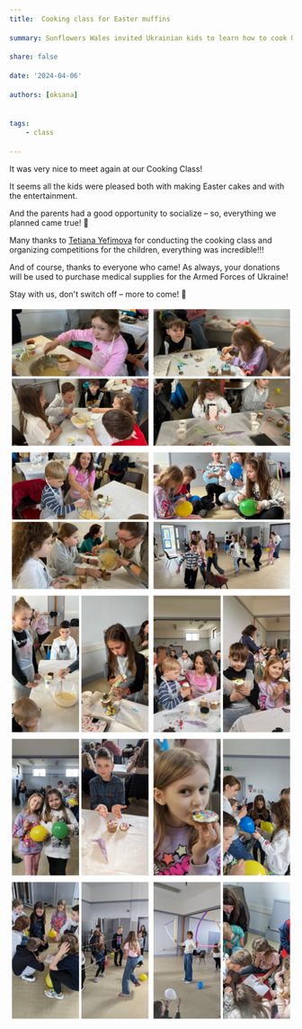 ```yaml
---
title:  Cooking class for Easter muffins

summary: Sunflowers Wales invited Ukrainian kids to learn how to cook Ukrainian Easter cakes

share: false

date: '2024-04-06' 

authors: [oksana]


tags:
    - class
    
---
```


It was very nice to meet again at our Cooking Class!

It seems all the kids were pleased both with making Easter cakes and with the entertainment.

And the parents had a good opportunity to socialize – so, everything we planned came true! 🙂

Many thanks to <a href="https://www.facebook.com/groups/601579067497655/user/100065221683874/" target="_blank">Tetiana Yefimova</a> for conducting the cooking class and organizing competitions for the children, everything was incredible!!!

And of course, thanks to everyone who came! As always, your donations will be used to purchase medical supplies for the Armed Forces of Ukraine!

Stay with us, don't switch off – more to come! 🙂

<div style="margin-top: 0; text-align: center;"><img src="Cook-1.jpg" alt="Cook  Easter 2024" width="50%" style="display: inline; margin-top: 0;"/><img src="Cook-2.jpg" alt="Cook  Easter 2024" width="50%" style="display: inline; margin-top: 0;"/></div>

<div style="margin-top: 0; text-align: center;"><img src="Cook-3.jpg" alt="Cook  Easter 2024" width="50%" style="display: inline; margin-top: 0;"/><img src="Cook-4.jpg" alt="Cook  Easter 2024" width="50%" style="display: inline; margin-top: 0;"/></div>

<div style="margin-top: 0; text-align: center;"><img src="Cook-5.jpg" alt="Cook  Easter 2024" width="50%" style="display: inline; margin-top: 0;"/><img src="Cook-6.jpg" alt="Cook  Easter 2024" width="50%" style="display: inline; margin-top: 0;"/></div>

<div style="margin-top: 0; text-align: center;"><img src="Cook-7.jpg" alt="Cook  Easter 2024" width="50%" style="display: inline; margin-top: 0;"/><img src="Cook-8.jpg" alt="Cook  Easter 2024" width="50%" style="display: inline; margin-top: 0;"/></div>

<div style="margin-top: 0; text-align: center;"><img src="Cook-9.jpg" alt="Cook  Easter 2024" width="50%" style="display: inline; margin-top: 0;"/><img src="Cook-10.jpg" alt="Cook  Easter 2024" width="50%" style="display: inline; margin-top: 0;"/></div>